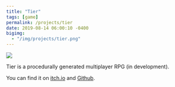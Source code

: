 ```yaml
---
title: "Tier"
tags: [game]
permalink: /projects/tier
date: 2019-08-14 06:00:10 -0400
bigimg:
  - "/img/projects/tier.png"
---
```


<a href="https://parameterized.itch.io/tier" target="_blank">![](/img/projects/tier.gif)</a>

Tier is a procedurally generated multiplayer RPG (in development).

You can find it on [itch.io](https://parameterized.itch.io/tier) and [Github](https://github.com/parameterized/tier).
